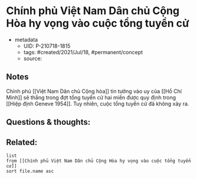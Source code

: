 ---
---

# Chính phủ Việt Nam Dân chủ Cộng Hòa hy vọng vào cuộc tổng tuyển cử

- metadata
	- UID: P-210718-1815
	- tags: #created/2021/Jul/18, #permanent/concept 
	- source: 

## Notes
Chính phủ [[Việt Nam Dân chủ Cộng hòa]] tin tưởng vào uy của [[Hồ Chí Minh]] sẽ thắng trong đợt tổng tuyển cử hai miền được quy định trong [[Hiệp định Geneve 1954]]. Tuy nhiên, cuộc tổng tuyển cử đã không xảy ra.

## Questions & thoughts:


## Related:
```dataview
list
from [[Chính phủ Việt Nam Dân chủ Cộng Hòa hy vọng vào cuộc tổng tuyển cử]]
sort file.name asc
```